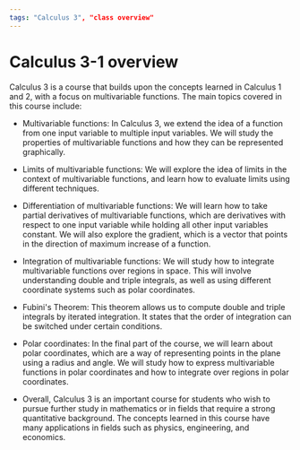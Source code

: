 ```yaml
---
tags: "Calculus 3", "class overview"
---
```

# Calculus 3-1 overview

Calculus 3 is a course that builds upon the concepts learned in Calculus 1 and 2, with a focus on multivariable functions. The main topics covered in this course include:

* Multivariable functions: In Calculus 3, we extend the idea of a function from one input variable to multiple input variables. We will study the properties of multivariable functions and how they can be represented graphically.

* Limits of multivariable functions: We will explore the idea of limits in the context of multivariable functions, and learn how to evaluate limits using different techniques.

* Differentiation of multivariable functions: We will learn how to take partial derivatives of multivariable functions, which are derivatives with respect to one input variable while holding all other input variables constant. We will also explore the gradient, which is a vector that points in the direction of maximum increase of a function.

* Integration of multivariable functions: We will study how to integrate multivariable functions over regions in space. This will involve understanding double and triple integrals, as well as using different coordinate systems such as polar coordinates.

* Fubini's Theorem: This theorem allows us to compute double and triple integrals by iterated integration. It states that the order of integration can be switched under certain conditions.

* Polar coordinates: In the final part of the course, we will learn about polar coordinates, which are a way of representing points in the plane using a radius and angle. We will study how to express multivariable functions in polar coordinates and how to integrate over regions in polar coordinates.

* Overall, Calculus 3 is an important course for students who wish to pursue further study in mathematics or in fields that require a strong quantitative background. The concepts learned in this course have many applications in fields such as physics, engineering, and economics.
